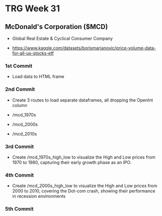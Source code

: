 # TRG Week 31

## McDonald's Corporation ($MCD)

- Global Real Estate & Cyclical Consumer Company

- https://www.kaggle.com/datasets/borismarjanovic/price-volume-data-for-all-us-stocks-etf

### 1st Commit

- Load data to HTML frame

### 2nd Commit

- Create 3 routes to load separate dataframes, all dropping the OpenInt column

- /mcd_1970s

- /mcd_2000s

- /mcd_2010s

### 3rd Commit

- Create /mcd_1970s_high_low to visualize the High and Low prices from 1970 to 1980, capturing their early growth phase as an IPO.

### 4th Commit

- Create /mcd_2000s_high_low to visualize the High and Low prices from 2000 to 2010, covering the Dot-com crash, showing their performance in recession environments

### 5th Commit